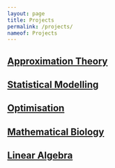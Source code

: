 ```yaml
---
layout: page
title: Projects
permalink: /projects/
nameof: Projects
---
```


## [Approximation Theory](https://jdhesi.github.io/projects/aofproject) 


## [Statistical Modelling](https://jdhesi.github.io/projects/smproject) 


## [Optimisation](https://jdhesi.github.io/projects/optimproject) 


## [Mathematical Biology](https://jdhesi.github.io/) 
## [Linear Algebra](https://jdhesi.github.io/) 
